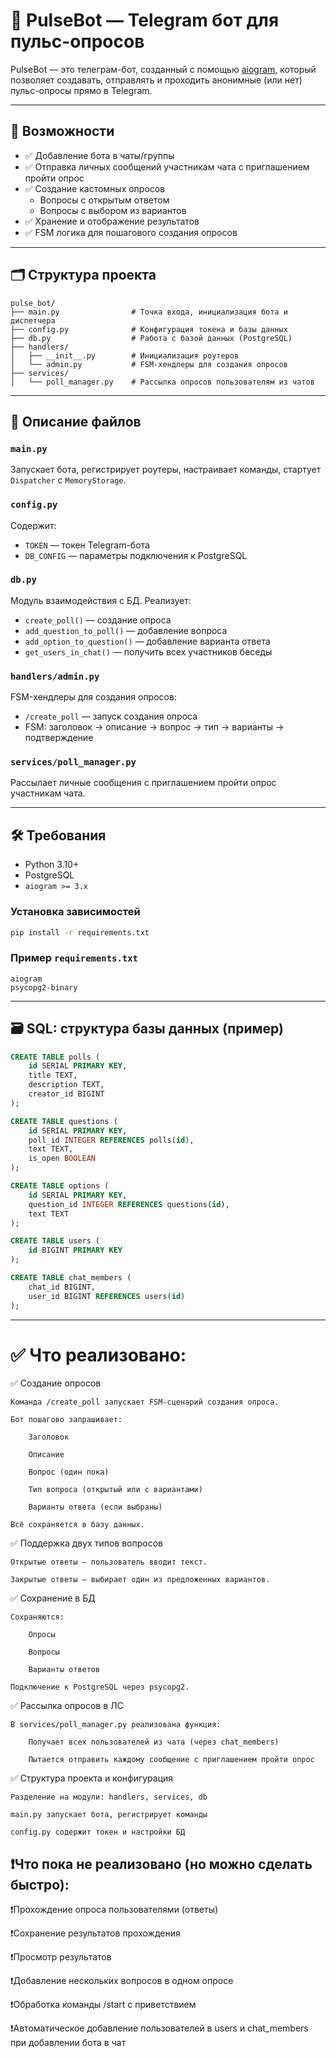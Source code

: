 # 🤖 PulseBot — Telegram бот для пульс-опросов

PulseBot — это телеграм-бот, созданный с помощью [aiogram](https://docs.aiogram.dev), который позволяет создавать, отправлять и проходить анонимные (или нет) пульс-опросы прямо в Telegram.

---

## 🚀 Возможности

- ✅ Добавление бота в чаты/группы
- ✅ Отправка личных сообщений участникам чата с приглашением пройти опрос
- ✅ Создание кастомных опросов
  - Вопросы с открытым ответом
  - Вопросы с выбором из вариантов
- ✅ Хранение и отображение результатов
- ✅ FSM логика для пошагового создания опросов

---

## 🗂 Структура проекта

```
pulse_bot/
├── main.py                # Точка входа, инициализация бота и диспетчера
├── config.py              # Конфигурация токена и базы данных
├── db.py                  # Работа с базой данных (PostgreSQL)
├── handlers/
│   ├── __init__.py        # Инициализация роутеров
│   └── admin.py           # FSM-хендлеры для создания опросов
├── services/
│   └── poll_manager.py    # Рассылка опросов пользователям из чатов
```

---

## 🧠 Описание файлов

### `main.py`
Запускает бота, регистрирует роутеры, настраивает команды, стартует `Dispatcher` с `MemoryStorage`.

### `config.py`
Содержит:
- `TOKEN` — токен Telegram-бота
- `DB_CONFIG` — параметры подключения к PostgreSQL

### `db.py`
Модуль взаимодействия с БД. Реализует:
- `create_poll()` — создание опроса
- `add_question_to_poll()` — добавление вопроса
- `add_option_to_question()` — добавление варианта ответа
- `get_users_in_chat()` — получить всех участников беседы

### `handlers/admin.py`
FSM-хендлеры для создания опросов:
- `/create_poll` — запуск создания опроса
- FSM: заголовок → описание → вопрос → тип → варианты → подтверждение

### `services/poll_manager.py`
Рассылает личные сообщения с приглашением пройти опрос участникам чата.

---

## 🛠 Требования

- Python 3.10+
- PostgreSQL
- `aiogram >= 3.x`

### Установка зависимостей
```bash
pip install -r requirements.txt
```

### Пример `requirements.txt`
```
aiogram
psycopg2-binary
```

---

## 🗃 SQL: структура базы данных (пример)
```sql
CREATE TABLE polls (
    id SERIAL PRIMARY KEY,
    title TEXT,
    description TEXT,
    creator_id BIGINT
);

CREATE TABLE questions (
    id SERIAL PRIMARY KEY,
    poll_id INTEGER REFERENCES polls(id),
    text TEXT,
    is_open BOOLEAN
);

CREATE TABLE options (
    id SERIAL PRIMARY KEY,
    question_id INTEGER REFERENCES questions(id),
    text TEXT
);

CREATE TABLE users (
    id BIGINT PRIMARY KEY
);

CREATE TABLE chat_members (
    chat_id BIGINT,
    user_id BIGINT REFERENCES users(id)
);
```

---

# ✅ Что реализовано:

✅ Создание опросов

    Команда /create_poll запускает FSM-сценарий создания опроса.

    Бот пошагово запрашивает:

        Заголовок

        Описание

        Вопрос (один пока)

        Тип вопроса (открытый или с вариантами)

        Варианты ответа (если выбраны)

    Всё сохраняется в базу данных.

✅ Поддержка двух типов вопросов

    Открытые ответы — пользователь вводит текст.

    Закрытые ответы — выбирает один из предложенных вариантов.

✅ Сохранение в БД

    Сохраняются:

        Опросы

        Вопросы

        Варианты ответов

    Подключение к PostgreSQL через psycopg2.

✅ Рассылка опросов в ЛС

    В services/poll_manager.py реализована функция:

        Получает всех пользователей из чата (через chat_members)

        Пытается отправить каждому сообщение с приглашением пройти опрос

✅ Структура проекта и конфигурация

    Разделение на модули: handlers, services, db

    main.py запускает бота, регистрирует команды

    config.py содержит токен и настройки БД

## ❗Что пока не реализовано (но можно сделать быстро):

❗Прохождение опроса пользователями (ответы)

❗Сохранение результатов прохождения

❗Просмотр результатов

❗Добавление нескольких вопросов в одном опросе

❗Обработка команды /start с приветствием

❗Автоматическое добавление пользователей в users и chat_members при добавлении бота в чат


